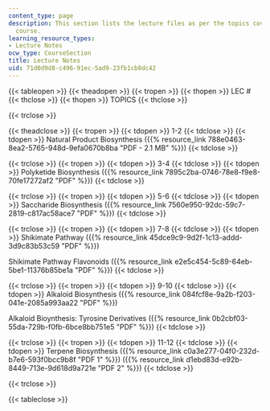 ```yaml
---
content_type: page
description: This section lists the lecture files as per the topics covered in the
  course.
learning_resource_types:
- Lecture Notes
ocw_type: CourseSection
title: Lecture Notes
uid: 71d0d9d8-c496-91ec-5ad9-23fb1cb8dc42
---
```


{{< tableopen >}}
{{< theadopen >}}
{{< tropen >}}
{{< thopen >}}
LEC #
{{< thclose >}}
{{< thopen >}}
TOPICS
{{< thclose >}}

{{< trclose >}}

{{< theadclose >}}
{{< tropen >}}
{{< tdopen >}}
1-2
{{< tdclose >}}
{{< tdopen >}}
Natural Product Biosynthesis ({{% resource_link 788e0463-8ea2-5765-948d-9efa0670b8ba "PDF - 2.1 MB" %}})
{{< tdclose >}}

{{< trclose >}}
{{< tropen >}}
{{< tdopen >}}
3-4
{{< tdclose >}}
{{< tdopen >}}
Polyketide Biosynthesis ({{% resource_link 7895c2ba-0746-78e8-f9e8-70fe17272af2 "PDF" %}})
{{< tdclose >}}

{{< trclose >}}
{{< tropen >}}
{{< tdopen >}}
5-6
{{< tdclose >}}
{{< tdopen >}}
Saccharide Biosynthesis ({{% resource_link 7560e950-92dc-59c7-2819-c817ac58ace7 "PDF" %}})
{{< tdclose >}}

{{< trclose >}}
{{< tropen >}}
{{< tdopen >}}
7-8
{{< tdclose >}}
{{< tdopen >}}
Shikimate Pathway ({{% resource_link 45dce9c9-9d2f-1c13-addd-3d9c83b53c59 "PDF" %}})  
  
Shikimate Pathway Flavonoids ({{% resource_link e2e5c454-5c89-64eb-5be1-11376b85be1a "PDF" %}})
{{< tdclose >}}

{{< trclose >}}
{{< tropen >}}
{{< tdopen >}}
9-10
{{< tdclose >}}
{{< tdopen >}}
Alkaloid Biosynthesis ({{% resource_link 084fcf8e-9a2b-f203-041e-2085a993aa22 "PDF" %}})  
  
Alkaloid Bioynthesis: Tyrosine Derivatives ({{% resource_link 0b2cbf03-55da-729b-f0fb-6bce8bb751e5 "PDF" %}})
{{< tdclose >}}

{{< trclose >}}
{{< tropen >}}
{{< tdopen >}}
11-12
{{< tdclose >}}
{{< tdopen >}}
Terpene Biosynthesis ({{% resource_link c0a3e277-04f0-232d-b7e6-593f0bcc9b8f "PDF 1" %}}) ({{% resource_link d1ebd83d-e92b-8449-713e-9d618d9a721e "PDF 2" %}})
{{< tdclose >}}

{{< trclose >}}

{{< tableclose >}}